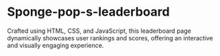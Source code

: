 # Sponge-pop-s-leaderboard
Crafted using HTML, CSS, and JavaScript, this leaderboard page dynamically showcases user rankings and scores, offering an interactive and visually engaging experience.
